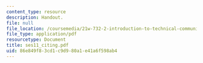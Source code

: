 ```yaml
---
content_type: resource
description: Handout.
file: null
file_location: /coursemedia/21w-732-2-introduction-to-technical-communication-ethics-in-science-and-technology-fall-2006/86e849f83cd1c9d980a1e41a6f598ab4_ses11_citing.pdf
file_type: application/pdf
resourcetype: Document
title: ses11_citing.pdf
uid: 86e849f8-3cd1-c9d9-80a1-e41a6f598ab4
---
```


